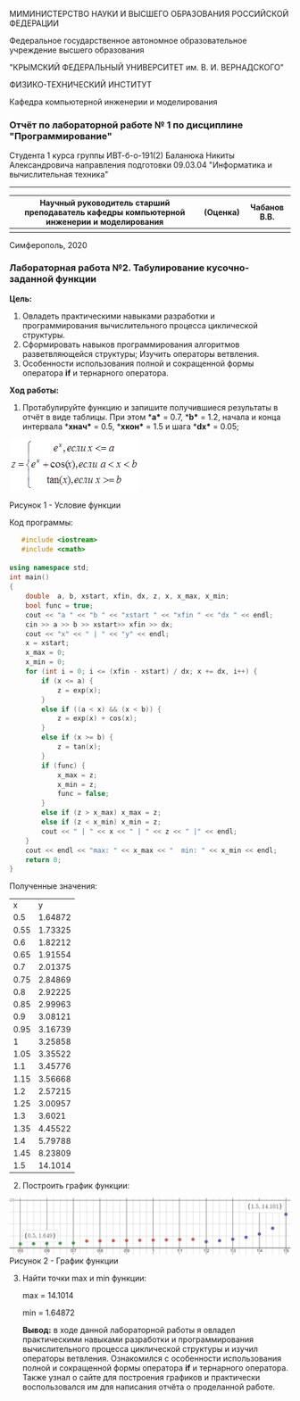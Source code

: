 МИМИНИСТЕРСТВО НАУКИ И ВЫСШЕГО ОБРАЗОВАНИЯ РОССИЙСКОЙ ФЕДЕРАЦИИ

Федеральное государственное автономное образовательное учреждение высшего образования

"КРЫМСКИЙ ФЕДЕРАЛЬНЫЙ УНИВЕРСИТЕТ им. В. И. ВЕРНАДСКОГО"

ФИЗИКО-ТЕХНИЧЕСКИЙ ИНСТИТУТ

Кафедра компьютерной инженерии и моделирования

 

### Отчёт по лабораторной работе № 1 по дисциплине "Программирование" 


Студента 1 курса группы ИВТ-б-о-191(2) Баланюка Никиты Александровича направления подготовки 09.03.04 "Информатика и вычислительная техника"​

***

| **Научный руководитель старший   преподаватель кафедры компьютерной инженерии и моделирования** | **(Оценка)** | **Чабанов В.В.** |
| ------------------------------------------------------------ | ------------ | ---------------- |
|                                                              |              |                  |



Симферополь, 2020



### Лабораторная работа №2.  Табулирование кусочно-заданной функции

**Цель:** 

1. Овладеть практическими навыками разработки и программирования вычислительного процесса циклической структуры.
2. Сформировать навыков программирования алгоритмов разветвляющейся структуры; Изучить операторы ветвления. 
3. Особенности использования полной и сокращенной формы оператора **if** и тернарного оператора.

**Ход работы:**

1. Протабулируйте функцию и запишите получившиеся результаты в отчёт в виде таблицы. При этом ***a\*** = 0.7, ***b\*** = 1.2, начала и конца интервала ***хнач\*** = 0.5, ***xкон\*** = 1.5 и шага ***dx\*** = 0.05;

![](https://github.com/Nikilstaer12345/Lab/blob/master/%D0%9B%D0%B0%D0%B1%D0%BE%D1%80%D0%B0%D1%82%D0%BE%D1%80%D0%BD%D0%B0%D1%8F%20%E2%84%962/%D0%A0%D0%B8%D1%81%D1%83%D0%BD%D0%BA%D0%B8/%D0%A0%D0%B8%D1%81%D1%83%D0%BD%D0%BE%D0%BA%201%20-%20%D0%A3%D1%81%D0%BB%D0%BE%D0%B2%D0%B8%D0%B5%20%D1%84%D1%83%D0%BD%D0%BA%D1%86%D0%B8%D0%B8.png) 

Рисунок 1 - Условие функции

Код программы:

```cpp
   #include <iostream>
   #include <cmath>
   
using namespace std;
int main()
{
	double  a, b, xstart, xfin, dx, z, x, x_max, x_min;
	bool func = true;
	cout << "a " << "b " << "xstart " << "xfin " << "dx " << endl;
	cin >> a >> b >> xstart>> xfin >> dx;
	cout << "x" << " | " << "y" << endl;
	x = xstart;
	x_max = 0;
	x_min = 0;
	for (int i = 0; i <= (xfin - xstart) / dx; x += dx, i++) {
		if (x <= a) {
			z = exp(x);
		}
		else if ((a < x) && (x < b)) {
			z = exp(x) + cos(x);
		}
		else if (x >= b) {
			z = tan(x);
		}
		if (func) {
			x_max = z;
			x_min = z;
			func = false;
		}
		else if (z > x_max) x_max = z;
		else if (z < x_min) x_min = z;
		cout << " | " << x << " | " << z << " |" << endl;
	}
	cout << endl << "max: " << x_max << "  min: " << x_min << endl;
	return 0;
}
```

Полученные значения:

<table> 
 <tr>
    <td> x </td>
    <td> y </td>
    </tr> 
 <tr>
    <td> 0.5 </td>
    <td> 1.64872 </td>
    </tr> 
 <tr>
    <td> 0.55 </td>
    <td> 1.73325 </td>
    </tr> 
 <tr>
    <td> 0.6 </td>
    <td> 1.82212 </td>
    </tr> 
 <tr>
    <td> 0.65 </td>
    <td> 1.91554 </td>
    </tr> 
 <tr>
    <td> 0.7 </td>
    <td> 2.01375 </td>
    </tr> 
 <tr>
    <td> 0.75 </td>
    <td> 2.84869 </td>
    </tr>
 <tr>
    <td> 0.8 </td>
    <td> 2.92225 </td>
    </tr>
 <tr>
    <td> 0.85 </td>
    <td> 2.99963 </td>
    </tr>
 <tr>
    <td> 0.9 </td>
    <td> 3.08121 </td>
    </tr>
 <tr>
    <td> 0.95 </td>
    <td> 3.16739 </td>
    </tr>
 <tr>
    <td> 1 </td>
    <td> 3.25858 </td>
    </tr>
 <tr>
    <td> 1.05 </td>
    <td> 3.35522 </td>
    </tr>
<tr>
    <td> 1.1 </td>
    <td> 3.45776 </td>
    </tr>
 <tr>
    <td> 1.15 </td>
    <td> 3.56668 </td>
    </tr>
 <tr>
    <td> 1.2 </td>
    <td> 2.57215 </td>
    </tr>
<tr>
    <td> 1.25 </td>
    <td> 3.00957 </td>
    </tr>
 <tr>
    <td> 1.3 </td>
    <td> 3.6021 </td>
    </tr>
 <tr>
    <td> 1.35 </td>
    <td> 4.45522 </td>
    </tr>
 <tr>
    <td> 1.4 </td>
    <td> 5.79788 </td>
    </tr>
 <tr>
    <td> 1.45 </td>
    <td> 8.23809 </td>
    </tr>
 <tr>
    <td> 1.5 </td>
    <td> 14.1014 </td>
    </tr>
</table>

2. Построить график функции:

![](https://github.com/Nikilstaer12345/Lab/blob/master/%D0%9B%D0%B0%D0%B1%D0%BE%D1%80%D0%B0%D1%82%D0%BE%D1%80%D0%BD%D0%B0%D1%8F%20%E2%84%962/%D0%A0%D0%B8%D1%81%D1%83%D0%BD%D0%BA%D0%B8/%D0%A0%D0%B8%D1%81%D1%83%D0%BD%D0%BE%D0%BA%202%20-%20%D0%93%D1%80%D0%B0%D1%84%D0%B8%D0%BA%20%D1%84%D1%83%D0%BD%D0%BA%D1%86%D0%B8%D0%B8.jpg)
​																	Рисунок 2 - График функции

3. Найти точки max и min функции:

   max = 14.1014

   min = 1.64872

   **Вывод:** в ходе данной лабораторной работы я овладел практическими навыками разработки и программирования вычислительного процесса циклической структуры и изучил операторы ветвления. Ознакомился с особенности использования полной и сокращенной формы оператора **if** и тернарного оператора. Также узнал о сайте для построения графиков и практически воспользовался им для написания отчёта о проделанной работе. 

